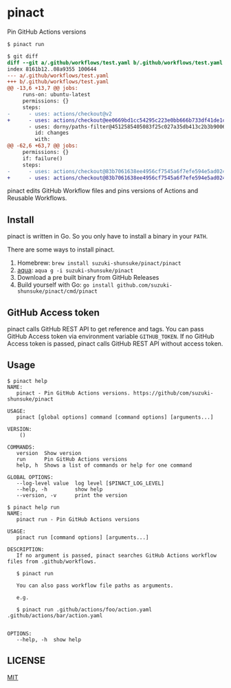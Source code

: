 # pinact

Pin GitHub Actions versions

```console
$ pinact run
```

```diff
$ git diff
diff --git a/.github/workflows/test.yaml b/.github/workflows/test.yaml
index 8161b12..08a9355 100644
--- a/.github/workflows/test.yaml
+++ b/.github/workflows/test.yaml
@@ -13,6 +13,7 @@ jobs:
     runs-on: ubuntu-latest
     permissions: {}
     steps:
-      - uses: actions/checkout@v2
+      - uses: actions/checkout@ee0669bd1cc54295c223e0bb666b733df41de1c5 # v2.7.0
       - uses: dorny/paths-filter@4512585405083f25c027a35db413c2b3b9006d50 # v2.11.1
         id: changes
         with:
@@ -62,6 +63,7 @@ jobs:
     permissions: {}
     if: failure()
     steps:
-      - uses: actions/checkout@83b7061638ee4956cf7545a6f7efe594e5ad0247 # v3
+      - uses: actions/checkout@83b7061638ee4956cf7545a6f7efe594e5ad0247 # v3.5.1
```

pinact edits GitHub Workflow files and pins versions of Actions and Reusable Workflows.

## Install

pinact is written in Go. So you only have to install a binary in your `PATH`.

There are some ways to install pinact.

1. Homebrew: `brew install suzuki-shunsuke/pinact/pinact`
1. [aqua](https://aquaproj.github.io/): `aqua g -i suzuki-shunsuke/pinact`
1. Download a pre built binary from GitHub Releases
1. Build yourself with Go: `go install github.com/suzuki-shunsuke/pinact/cmd/pinact`

## GitHub Access token

pinact calls GitHub REST API to get reference and tags.
You can pass GitHub Access token via environment variable `GITHUB_TOKEN`.
If no GitHub Access token is passed, pinact calls GitHub REST API without access token.

## Usage

```console
$ pinact help
NAME:
   pinact - Pin GitHub Actions versions. https://github/com/suzuki-shunsuke/pinact

USAGE:
   pinact [global options] command [command options] [arguments...]

VERSION:
    ()

COMMANDS:
   version  Show version
   run      Pin GitHub Actions versions
   help, h  Shows a list of commands or help for one command

GLOBAL OPTIONS:
   --log-level value  log level [$PINACT_LOG_LEVEL]
   --help, -h         show help
   --version, -v      print the version
```

```console
$ pinact help run
NAME:
   pinact run - Pin GitHub Actions versions

USAGE:
   pinact run [command options] [arguments...]

DESCRIPTION:
   If no argument is passed, pinact searches GitHub Actions workflow files from .github/workflows.

   $ pinact run

   You can also pass workflow file paths as arguments.

   e.g.

   $ pinact run .github/actions/foo/action.yaml .github/actions/bar/action.yaml


OPTIONS:
   --help, -h  show help
```

## LICENSE

[MIT](LICENSE)
